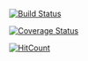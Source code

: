 [![Build Status](https://travis-ci.org/yassineazimani/snap-api.svg?branch=master)](https://travis-ci.org/yassineazimani/snap-api)

[![Coverage Status](https://coveralls.io/repos/github/yassineazimani/snap-api/badge.svg?branch=master)](https://coveralls.io/github/yassineazimani/snap-api?branch=master)

[![HitCount](http://hits.dwyl.io/yassineazimani/snap-api.svg)](http://hits.dwyl.io/yassineazimani/snap-api)